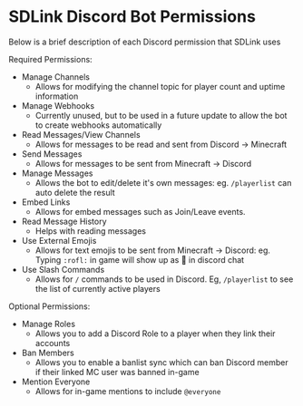 # SDLink Discord Bot Permissions

Below is a brief description of each Discord permission that SDLink uses

Required Permissions:

- Manage Channels
  - Allows for modifying the channel topic for player count and uptime information
- Manage Webhooks
  - Currently unused, but to be used in a future update to allow the bot to create webhooks automatically
- Read Messages/View Channels
  - Allows for messages to be read and sent from Discord -> Minecraft
- Send Messages
  - Allows for messages to be sent from Minecraft -> Discord
- Manage Messages
  - Allows the bot to edit/delete it's own messages: eg. `/playerlist` can auto delete the result
- Embed Links
  - Allows for embed messages such as Join/Leave events.
- Read Message History
  - Helps with reading messages
- Use External Emojis
  - Allows for text emojis to be sent from Minecraft -> Discord: eg. Typing `:rofl:` in game will show up as 🤣 in discord chat
- Use Slash Commands
  - Allows for `/` commands to be used in Discord. Eg, `/playerlist` to see the list of currently active players

Optional Permissions:

- Manage Roles
  - Allows you to add a Discord Role to a player when they link their accounts
- Ban Members
  - Allows you to enable a banlist sync which can ban Discord member if their linked MC user was banned in-game
- Mention Everyone
  - Allows for in-game mentions to include `@everyone`
